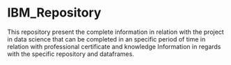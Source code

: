 # IBM_Repository
This repository present the complete information in relation with the project in data science that can be completed in an specific period of time in relation with professional certificate and knowledge
Information in regards with the specific repository and dataframes.
